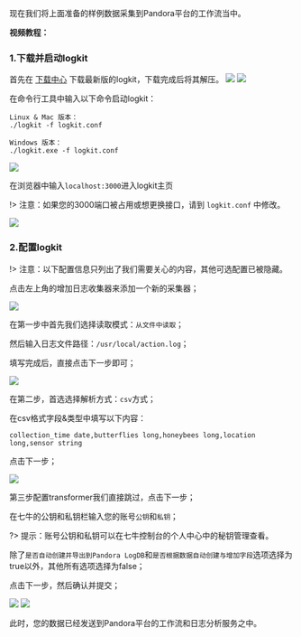 现在我们将上面准备的样例数据采集到Pandora平台的工作流当中。

**视频教程：**

### 1.下载并启动logkit

首先在 [下载中心](download_logkit.md) 下载最新版的logkit，下载完成后将其解压。
![](http://docs.qiniucdn.com/data_collection_logkit_1.png)
![](http://docs.qiniucdn.com/data_collection_logkit_2.png)

在命令行工具中输入以下命令启动logkit：
```
Linux & Mac 版本：
./logkit -f logkit.conf

Windows 版本：
./logkit.exe -f logkit.conf
```

![](http://docs.qiniucdn.com/data_collection_logkit_3.png)

在浏览器中输入`localhost:3000`进入logkit主页

!> 注意：如果您的3000端口被占用或想更换接口，请到 `logkit.conf` 中修改。

![](http://docs.qiniucdn.com/data_collection_logkit_4.png)

### 2.配置logkit

!> 注意：以下配置信息只列出了我们需要关心的内容，其他可选配置已被隐藏。

点击左上角的增加日志收集器来添加一个新的采集器；

![](http://docs.qiniucdn.com/data_collection_logkit_5.png)

在第一步中首先我们选择读取模式：`从文件中读取`；

然后输入日志文件路径：`/usr/local/action.log`；

填写完成后，直接点击下一步即可；

![](http://docs.qiniucdn.com/data_logkit1.png)

在第二步，首选选择解析方式：`csv`方式；

在csv格式字段&类型中填写以下内容：

```
collection_time date,butterflies long,honeybees long,location long,sensor string
```

点击下一步；

![](http://docs.qiniucdn.com/data_logkit_2.png)

第三步配置transformer我们直接跳过，点击下一步；

在七牛的公钥和私钥栏输入您的账号`公钥`和`私钥`；

?> 提示：账号公钥和私钥可以在七牛控制台的个人中心中的秘钥管理查看。

除了`是否自动创建并导出到Pandora LogDB`和`是否根据数据自动创建与增加字段`选项选择为true以外，其他所有选项选择为false；

点击下一步，然后确认并提交；

![](http://docs.qiniucdn.com/data_logkit_3.png)
![](http://docs.qiniucdn.com/data_logkit_4.png)

此时，您的数据已经发送到Pandora平台的工作流和日志分析服务之中。